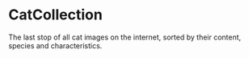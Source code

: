# CatCollection
The last stop of all cat images on the internet, sorted by their content, species and characteristics.
